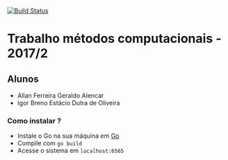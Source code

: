 [![Build Status](https://travis-ci.org/fuzzyqu/trabalho-metodos.svg?branch=master)](https://travis-ci.org/fuzzyqu/trabalho-metodos)
# Trabalho métodos computacionais - 2017/2

## Alunos
- Allan Ferreira Geraldo Alencar
- Igor Breno Estácio Dutra de Oliveira

### Como instalar ?
* Instale o Go na sua máquina em [Go](http://www.golang.org)
* Compile com ```go build```
* Acesse o sistema em ```localhost:6565```


